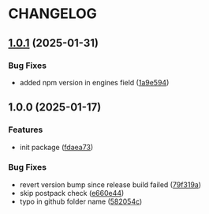 # CHANGELOG

## [1.0.1](https://github.com/Forsakringskassan/sass-module-importer/compare/v1.0.0...v1.0.1) (2025-01-31)

### Bug Fixes

* added npm version in engines field ([1a9e594](https://github.com/Forsakringskassan/sass-module-importer/commit/1a9e5942b03c22dcfd5f7c5e820085981cc841e1))

## 1.0.0 (2025-01-17)

### Features

* init package ([fdaea73](https://github.com/Forsakringskassan/sass-module-importer/commit/fdaea73ce92af1f93a92c8daf4770179dcbd759c))

### Bug Fixes

* revert version bump since release build failed ([79f319a](https://github.com/Forsakringskassan/sass-module-importer/commit/79f319a7914b3529754df7552169ebfd23eb48d0))
* skip postpack check ([e660e44](https://github.com/Forsakringskassan/sass-module-importer/commit/e660e444269b96c8435d6940af79033721a88e36))
* typo in github folder name ([582054c](https://github.com/Forsakringskassan/sass-module-importer/commit/582054c6e1073f0f603e056644698883c6f6013a))
